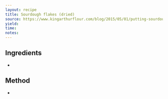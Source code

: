 ```yaml
---
layout: recipe
title: Sourdough flakes (dried)
source: https://www.kingarthurflour.com/blog/2015/05/01/putting-sourdough-starter-hold
yield: 
time: 
notes: 
---
```


## Ingredients
- 

## Method
- 
